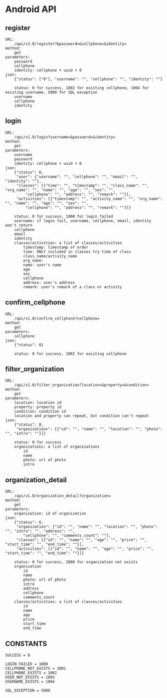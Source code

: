 Android API
====

register
----
    URL:
        /api/v1.0/register?&password=&cellphone=&identity=
    method:
        get
    parameters:
        password
        cellphone
        identity: cellphone + uuid + 0
    json:
        {"status": ["0"], "username": "", "cellphone": "", "identity": ""}
        
        status: 0 for success, 1002 for existing cellphone, 1004 for existing username, 5000 for SQL exception
        username
        cellphone
        identity
        
login
----
    URL:
        /api/v1.0/login?username=&password=&identity=
    method:
        get
    parameters:
        username
        password
        identity: cellphone + uuid + 0
    json:
        {"status": 0,
         "user": {"username": "", "cellphone": "", "email": "", "identity": ""},
         "classes": [{"time": "", "timestamp": "", "class_name": "", "org_name": "", "name": "", "age": "", "sex": "",
             "cellphone": "", "address": "", "remark": ""}],
         "activities": [{"timestamp": "", "activity_name": "", "org_name": "", "name": "", "age": "", "sex": "",
             "cellphone": "", "address": "", "remark": ""}]}
             
        status: 0 for success, 1000 for login failed
        username: if login fail, username, cellphone, email, identity won't return
        cellphone
        email
        identity
        classes/activities: a list of classes/activities
            timestamp: timestamp of order
            time: ONLY included in classes try time of class
            class_name/activity_name
            org_name:
            name: user's name
            age
            sex
            cellphone
            address: user's address
            remark: user's remark of a class or activity
        
confirm_cellphone
----
    URL:
        /api/v1.0/confirm_cellphone?cellphone=
    method:
        get
    parameters:
        cellphone
    json:
        {"status": 0}
        
        status: 0 for success, 1002 for existing cellphone
        
filter_organization
---
    URL:
        /api/v1.0/filter_organization?location=&property=&condition=
    method:
        get
    parameters:
        location: location id
        property: property id 
        condition: condition id
        location and property can repeat, but condition can't repeat
    json:
        {"status": 0,
         "organizations": [{"id": "", "name": "", "location": "", "photo": "", "intro": ""}]}
         
        status: 0 for success
        organizations: a list of organizations
            id
            name
            photo: url of photo
            intro
        
organization_detail
---
    URL:
        /api/v1.0/organization_detail?organization=
    method:
        get
    parameters:
        organization: id of organization
    json:
        {"status": 0,
         "organization": {"id": "", "name": "", "location": "", "photo": "", "intro": "", "address": "",
            "cellphone": "", "comments_count": ""},
         "classes": [{"id": "", "name": "", "age": "", "price": "", "start_time": "", "end_time": ""}],
         "activities": [{"id": "", "name": "", "age": "", "price": "", "start_time": "", "end_time": ""}]}
         
        status: 0 for success, 2000 for organization not exists
        organization
            id
            name
            photo: url of photo
            intro
            address
            cellphone
            comments_count
        classes/activities: a list of classes/activities
            id
            name
            age
            price
            start_time
            end_time
        
        
CONSTANTS
---
    SUCCESS = 0
    
    LOGIN_FAILED = 1000
    CELLPHONE_NOT_EXISTS = 1001
    CELLPHONE_EXISTS = 1002
    USER_NOT_EXISTS = 1003
    USERNAME_EXISTS = 1004
    
    SQL_EXCEPTION = 5000
    